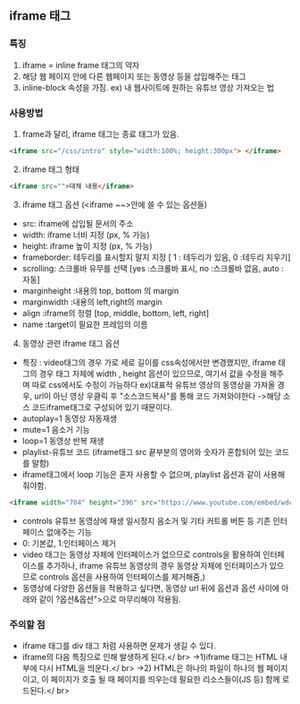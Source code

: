## iframe 태그

### 특징
1. iframe = inline frame 태그의 약자
2. 해당 웹 페이지 안에 다른 웹페이지 또는 동영상 등을 삽입해주는 태그
3. inline-block 속성을 가짐.
ex) 내 웹사이트에 원하는 유튜브 영상 가져오는 법

### 사용방법
1. frame과 달리, iframe 태그는 종료 태그가 있음.
```html
<iframe src="/css/intro" style="width:100%; height:300px"> </iframe>
```
2. iframe 태그 형태
```html
<iframe src="">대체 내용</iframe>
```
3. iframe 태그 옵션 (<iframe ~~>안에 쓸 수 있는 옵션들)
+ src: iframe에 삽입될 문서의 주소
+ width: iframe 너비 지정 (px, % 가능)
+ height: iframe 높이 지정 (px, % 가능)
+ frameborder: 테두리를 표시할지 말지 지정 [ 1 : 테두리가 있음, 0 :테두리 지우기]
+ scrolling: 스크롤바 유무를 선택 [yes :스크롤바 표시, no :스크롤바 없음, auto :자동]
+ marginheight :내용의 top, bottom 의 margin
+ marginwidth :내용의 left,right의 margin
+ align :iframe의 정렬 [top, middle, bottom, left, right]
+ name :target이 필요한 프레임의 이름 

4. 동영상 관련 iframe 태그 옵션
+ 특징 : video태그의 경우 가로 세로 길이를 css속성에서만 변경했지만, iframe 태그의 경우 태그 자체에 width , height 옵션이 있으므로, 여기서 값을 수정을 해주며 따로 css에서도 수정이 가능하다
ex)대표적 유튜브 영상의 동영상을 가져올 경우, url이 아닌 영상 우클릭 후 "소스코드복사"를 통해 코드 가져와야한다
 ->해당 소스 코드iframe태그로 구성되어 있기 때문이다.
+ autoplay=1 동영상 자동재생
+ mute=1 음소거 기능
+ loop=1 동영상 반복 재생 
+ playlist-유튜브 코드 (iframe태그 src 끝부분의 영어와 숫자가 혼합되어 있는 코드를 말함)
+  iframe태그에서 loop 기능은 혼자 사용할 수 없으며, playlist 옵션과 같이 사용해줘야함.
```html
<iframe width="704" height="396" src="https://www.youtube.com/embed/wdcPz77Xk88?loop=1&playlist=wdcPz77Xk88" title="[𝙿𝚕𝚊𝚢𝚕𝚒𝚜𝚝] 독기 충전 중 ■■■■■□90% 극복 플리" frameborder="0" allow="accelerometer; autoplay; clipboard-write; encrypted-media; gyroscope; picture-in-picture" allowfullscreen></iframe>
```
+ controls 유튜브 동영상에 재생 일시정지 음소거 및 기타 커트롤 버튼 등 기존 인터페이스 없애주는 기능
+ 0: 기본값, 1:인터페이스 제거
+ video 태그는 동영상 자체에 인터페이스가 없으므로 controls을 활용하여 인터페이스를 추가하나, iframe 유튜브 동영상의 경우 동영상 자체에 인터페이스가 있으므로 controls 옵션을 사용하여 인터페이스를 제거해줌,)
+ 동영상에 다양한 옵션들을 적용하고 싶다면, 동영상 url 뒤에 옵션과 옵션 사이에  아래와 같이 ?옵션&옵션">으로 마무리해야 적용됨.

### 주의할 점
+ iframe 태그를 div 태그 처럼 사용하면 문제가 생길 수 있다.
+ iframe의 다음 특징으로 인해 발생하게 된다.</ br>
->1)iframe 태그는 HTML 내부에 다시 HTML을 띄운다.</ br>
->2) HTML은 하나의 파일이 하나의 웹 페이지이고, 이 페이지가 호출 될 때 페이지를 띄우는데 필요한 리소스들이(JS 등) 함께 로드된다.</ br>

